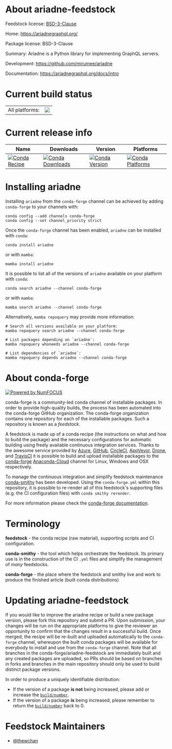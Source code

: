 About ariadne-feedstock
=======================

Feedstock license: [BSD-3-Clause](https://github.com/conda-forge/ariadne-feedstock/blob/main/LICENSE.txt)

Home: https://ariadnegraphql.org/

Package license: BSD-3-Clause

Summary: Ariadne is a Python library for implementing GraphQL servers.

Development: https://github.com/mirumee/ariadne

Documentation: https://ariadnegraphql.org/docs/intro

Current build status
====================


<table><tr><td>All platforms:</td>
    <td>
      <a href="https://dev.azure.com/conda-forge/feedstock-builds/_build/latest?definitionId=16785&branchName=main">
        <img src="https://dev.azure.com/conda-forge/feedstock-builds/_apis/build/status/ariadne-feedstock?branchName=main">
      </a>
    </td>
  </tr>
</table>

Current release info
====================

| Name | Downloads | Version | Platforms |
| --- | --- | --- | --- |
| [![Conda Recipe](https://img.shields.io/badge/recipe-ariadne-green.svg)](https://anaconda.org/conda-forge/ariadne) | [![Conda Downloads](https://img.shields.io/conda/dn/conda-forge/ariadne.svg)](https://anaconda.org/conda-forge/ariadne) | [![Conda Version](https://img.shields.io/conda/vn/conda-forge/ariadne.svg)](https://anaconda.org/conda-forge/ariadne) | [![Conda Platforms](https://img.shields.io/conda/pn/conda-forge/ariadne.svg)](https://anaconda.org/conda-forge/ariadne) |

Installing ariadne
==================

Installing `ariadne` from the `conda-forge` channel can be achieved by adding `conda-forge` to your channels with:

```
conda config --add channels conda-forge
conda config --set channel_priority strict
```

Once the `conda-forge` channel has been enabled, `ariadne` can be installed with `conda`:

```
conda install ariadne
```

or with `mamba`:

```
mamba install ariadne
```

It is possible to list all of the versions of `ariadne` available on your platform with `conda`:

```
conda search ariadne --channel conda-forge
```

or with `mamba`:

```
mamba search ariadne --channel conda-forge
```

Alternatively, `mamba repoquery` may provide more information:

```
# Search all versions available on your platform:
mamba repoquery search ariadne --channel conda-forge

# List packages depending on `ariadne`:
mamba repoquery whoneeds ariadne --channel conda-forge

# List dependencies of `ariadne`:
mamba repoquery depends ariadne --channel conda-forge
```


About conda-forge
=================

[![Powered by
NumFOCUS](https://img.shields.io/badge/powered%20by-NumFOCUS-orange.svg?style=flat&colorA=E1523D&colorB=007D8A)](https://numfocus.org)

conda-forge is a community-led conda channel of installable packages.
In order to provide high-quality builds, the process has been automated into the
conda-forge GitHub organization. The conda-forge organization contains one repository
for each of the installable packages. Such a repository is known as a *feedstock*.

A feedstock is made up of a conda recipe (the instructions on what and how to build
the package) and the necessary configurations for automatic building using freely
available continuous integration services. Thanks to the awesome service provided by
[Azure](https://azure.microsoft.com/en-us/services/devops/), [GitHub](https://github.com/),
[CircleCI](https://circleci.com/), [AppVeyor](https://www.appveyor.com/),
[Drone](https://cloud.drone.io/welcome), and [TravisCI](https://travis-ci.com/)
it is possible to build and upload installable packages to the
[conda-forge](https://anaconda.org/conda-forge) [Anaconda-Cloud](https://anaconda.org/)
channel for Linux, Windows and OSX respectively.

To manage the continuous integration and simplify feedstock maintenance
[conda-smithy](https://github.com/conda-forge/conda-smithy) has been developed.
Using the ``conda-forge.yml`` within this repository, it is possible to re-render all of
this feedstock's supporting files (e.g. the CI configuration files) with ``conda smithy rerender``.

For more information please check the [conda-forge documentation](https://conda-forge.org/docs/).

Terminology
===========

**feedstock** - the conda recipe (raw material), supporting scripts and CI configuration.

**conda-smithy** - the tool which helps orchestrate the feedstock.
                   Its primary use is in the construction of the CI ``.yml`` files
                   and simplify the management of *many* feedstocks.

**conda-forge** - the place where the feedstock and smithy live and work to
                  produce the finished article (built conda distributions)


Updating ariadne-feedstock
==========================

If you would like to improve the ariadne recipe or build a new
package version, please fork this repository and submit a PR. Upon submission,
your changes will be run on the appropriate platforms to give the reviewer an
opportunity to confirm that the changes result in a successful build. Once
merged, the recipe will be re-built and uploaded automatically to the
`conda-forge` channel, whereupon the built conda packages will be available for
everybody to install and use from the `conda-forge` channel.
Note that all branches in the conda-forge/ariadne-feedstock are
immediately built and any created packages are uploaded, so PRs should be based
on branches in forks and branches in the main repository should only be used to
build distinct package versions.

In order to produce a uniquely identifiable distribution:
 * If the version of a package **is not** being increased, please add or increase
   the [``build/number``](https://docs.conda.io/projects/conda-build/en/latest/resources/define-metadata.html#build-number-and-string).
 * If the version of a package **is** being increased, please remember to return
   the [``build/number``](https://docs.conda.io/projects/conda-build/en/latest/resources/define-metadata.html#build-number-and-string)
   back to 0.

Feedstock Maintainers
=====================

* [@thewchan](https://github.com/thewchan/)

